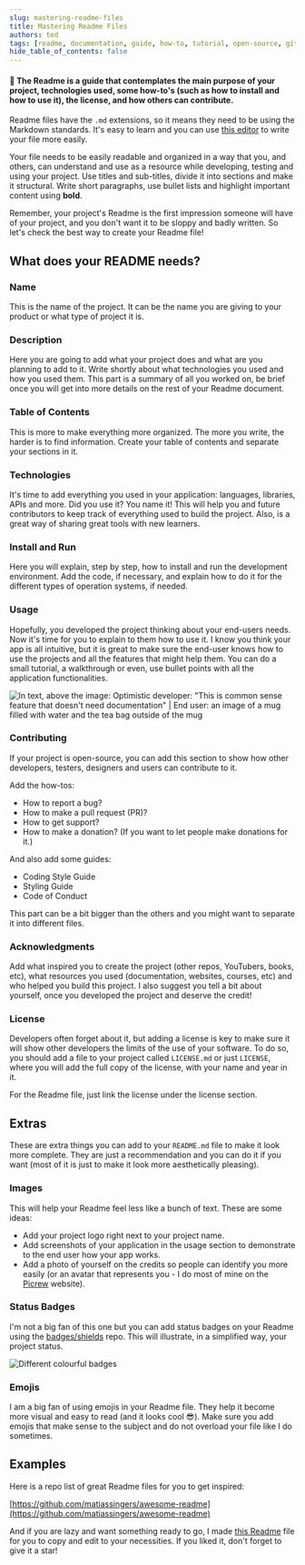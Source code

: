 ```yaml
---
slug: mastering-readme-files
title: Mastering Readme Files
authors: ted
tags: [readme, documentation, guide, how-to, tutorial, open-source, github, gitlab, markdown, md, projects, repository, repositories, readme.md]
hide_table_of_contents: false
---
```


#### 📌 The Readme is a guide that contemplates the main purpose of your project, technologies used, some how-to's (such as how to install and how to use it), the license, and how others can contribute.

<!-- truncate -->

Readme files have the  `.md`  extensions, so it means they need to be using the Markdown standards. It's easy to learn and you can use  [this editor](https://stackedit.io/)  to write your file more easily.

Your file needs to be easily readable and organized in a way that you, and others, can understand and use as a resource while developing, testing and using your project. Use titles and sub-titles, divide it into sections and make it structural. Write short paragraphs, use bullet lists and highlight important content using  **bold**.

Remember, your project's Readme is the first impression someone will have of your project, and you don't want it to be sloppy and badly written. So let's check the best way to create your Readme file!

## What does your README needs?

### Name

This is the name of the project. It can be the name you are giving to your product or what type of project it is.

### Description

Here you are going to add what your project does and what are you planning to add to it. Write shortly about what technologies you used and how you used them. This part is a summary of all you worked on, be brief once you will get into more details on the rest of your Readme document.

### Table of Contents

This is more to make everything more organized. The more you write, the harder is to find information. Create your table of contents and separate your sections in it.

### Technologies

It's time to add everything you used in your application: languages, libraries, APIs and more. Did you use it? You name it! This will help you and future contributors to keep track of everything used to build the project. Also, is a great way of sharing great tools with new learners.

### Install and Run

Here you will explain, step by step, how to install and run the development environment. Add the code, if necessary, and explain how to do it for the different types of operation systems, if needed.

### Usage

Hopefully, you developed the project thinking about your end-users needs. Now it's time for you to explain to them how to use it. I know you think your app is all intuitive, but it is great to make sure the end-user knows how to use the projects and all the features that might help them. You can do a small tutorial, a walkthrough or even, use bullet points with all the application functionalities.

![In text, above the image: Optimistic developer: "This is common sense feature that doesn't need documentation" | End user: *an image of a mug filled with water and the tea bag outside of the mug*](https://dev-to-uploads.s3.amazonaws.com/uploads/articles/rix5nzptp2epdrd51xg8.jpeg)

### Contributing

If your project is open-source, you can add this section to show how other developers, testers, designers and users can contribute to it.

Add the how-tos:

-   How to report a bug?
-   How to make a pull request (PR)?
-   How to get support?
-   How to make a donation? (If you want to let people make donations for it.)

And also add some guides:

-   Coding Style Guide
-   Styling Guide
-   Code of Conduct

This part can be a bit bigger than the others and you might want to separate it into different files.

### Acknowledgments

Add what inspired you to create the project (other repos, YouTubers, books, etc), what resources you used (documentation, websites, courses, etc) and who helped you build this project. I also suggest you tell a bit about yourself, once you developed the project and deserve the credit!

### License

Developers often forget about it, but adding a license is key to make sure it will show other developers the limits of the use of your software. To do so, you should add a file to your project called  `LICENSE.md`  or just  `LICENSE`, where you will add the full copy of the license, with your name and year in it.

For the Readme file, just link the license under the license section.

## Extras

These are extra things you can add to your  `README.md`  file to make it look more complete. They are just a recommendation and you can do it if you want (most of it is just to make it look more aesthetically pleasing).

### Images

This will help your Readme feel less like a bunch of text. These are some ideas:

-   Add your project logo right next to your project name.
-   Add screenshots of your application in the usage section to demonstrate to the end user how your app works.
-   Add a photo of yourself on the credits so people can identify you more easily (or an avatar that represents you - I do most of mine on the  [Picrew](https://picrew.me/en)  website).

### Status Badges

I'm not a big fan of this one but you can add status badges on your Readme using the  [badges/shields](https://github.com/badges/shields)  repo. This will illustrate, in a simplified way, your project status.

![Different colourful badges](https://dev-to-uploads.s3.amazonaws.com/uploads/articles/rx7xreen3eg6cfdufwvl.png)


### Emojis

I am a big fan of using emojis in your Readme file. They help it become more visual and easy to read (and it looks cool 😎). Make sure you add emojis that make sense to the subject and do not overload your file like I do sometimes.

## Examples

Here is a repo list of great Readme files for you to get inspired:

[https://github.com/matiassingers/awesome-readme](https://github.com/matiassingers/awesome-readme)

And if you are lazy and want something ready to go, I made [this Readme](https://github.com/unnotedme/mastering-readme) file for you to copy and edit to your necessities. If you liked it, don't forget to give it a star!